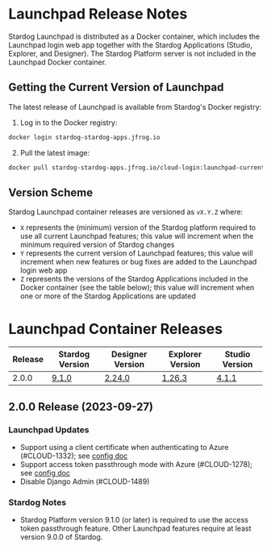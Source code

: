 # Launchpad Release Notes

Stardog Launchpad is distributed as a Docker container, which includes the Launchpad login web app together with the Stardog Applications (Studio, Explorer, and Designer). The Stardog Platform server is not included in the Launchpad Docker container.

## Getting the Current Version of Launchpad

The latest release of Launchpad is available from Stardog's Docker registry:

1. Log in to the Docker registry:

```bash
docker login stardog-stardog-apps.jfrog.io
```

2. Pull the latest image:

```bash
docker pull stardog-stardog-apps.jfrog.io/cloud-login:launchpad-current
```

## Version Scheme

Stardog Launchpad container releases are versioned as `vX.Y.Z` where:

   - `X` represents the (minimum) version of the Stardog platform required to use all current Launchpad features; this value will increment when the minimum required version of Stardog changes
   - `Y` represents the current version of Launchpad features; this value will increment when new features or bug fixes are added to the Launchpad login web app
   - `Z` represents the versions of the Stardog Applications included in the Docker container (see the table below); this value will increment when one or more of the Stardog Applications are updated

# Launchpad Container Releases

| Release | Stardog Version | Designer Version | Explorer Version | Studio Version |
| ------- | --------------- | ---------------- | ---------------- | -------------- |
| 2.0.0   | [9.1.0](https://docs.stardog.com/release-notes/stardog-platform#910-release-2023-07-06) | [2.24.0](https://docs.stardog.com/release-notes/stardog-designer#v2240-release) | [1.26.3](https://docs.stardog.com/release-notes/stardog-explorer#v1263-release) | [4.1.1](https://docs.stardog.com/release-notes/stardog-studio#v411-release) |

## 2.0.0 Release (2023-09-27)

### Launchpad Updates
- Support using a client certificate when authenticating to Azure (#CLOUD-1332); see [config doc](./azure/client-certificate-config.md)
- Support access token passthrough mode with Azure (#CLOUD-1278); see [config doc](./azure/access-token-passthrough-mode.md)
- Disable Django Admin (#CLOUD-1489)

### Stardog Notes
- Stardog Platform version 9.1.0 (or later) is required to use the access token passthrough feature. Other Launchpad features require at least version 9.0.0 of Stardog.

